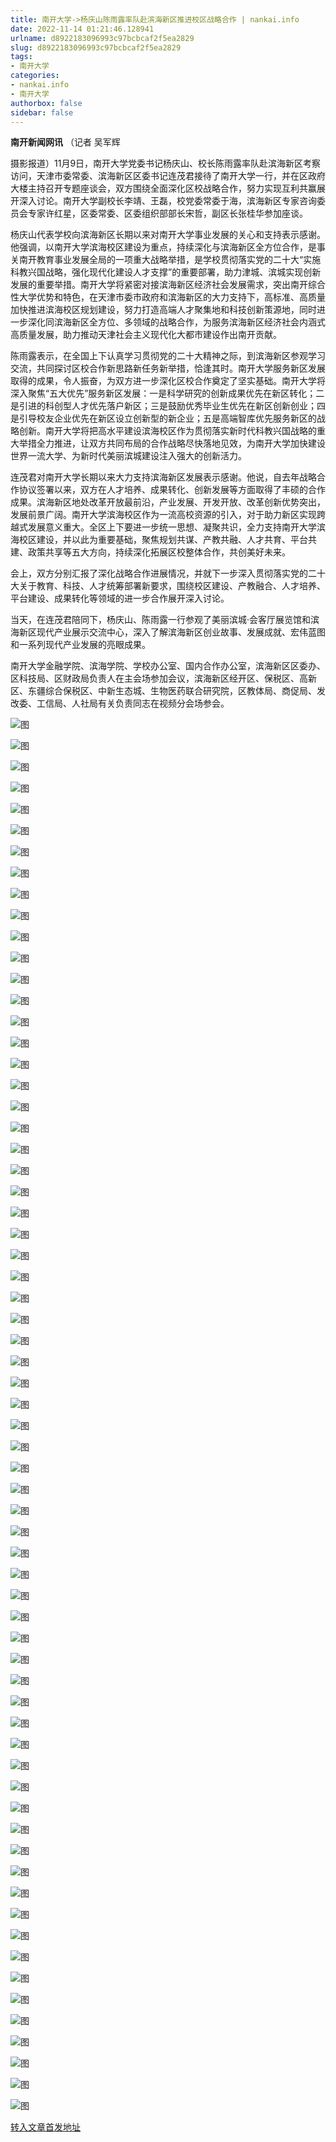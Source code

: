 ```yaml
---
title: 南开大学->杨庆山陈雨露率队赴滨海新区推进校区战略合作 | nankai.info
date: 2022-11-14 01:21:46.128941
urlname: d8922183096993c97bcbcaf2f5ea2829
slug: d8922183096993c97bcbcaf2f5ea2829
tags: 
- 南开大学
categories:
- nankai.info
- 南开大学
authorbox: false
sidebar: false
---
```

**南开新闻网讯** （记者 吴军辉

摄影报道）11月9日，南开大学党委书记杨庆山、校长陈雨露率队赴滨海新区考察访问，天津市委常委、滨海新区区委书记连茂君接待了南开大学一行，并在区政府大楼主持召开专题座谈会，双方围绕全面深化区校战略合作，努力实现互利共赢展开深入讨论。南开大学副校长李靖、王磊，校党委常委于海，滨海新区专家咨询委员会专家许红星，区委常委、区委组织部部长宋哲，副区长张桂华参加座谈。

<!--more-->

杨庆山代表学校向滨海新区长期以来对南开大学事业发展的关心和支持表示感谢。他强调，以南开大学滨海校区建设为重点，持续深化与滨海新区全方位合作，是事关南开教育事业发展全局的一项重大战略举措，是学校贯彻落实党的二十大“实施科教兴国战略，强化现代化建设人才支撑”的重要部署，助力津城、滨城实现创新发展的重要举措。南开大学将紧密对接滨海新区经济社会发展需求，突出南开综合性大学优势和特色，在天津市委市政府和滨海新区的大力支持下，高标准、高质量加快推进滨海校区规划建设，努力打造高端人才聚集地和科技创新策源地，同时进一步深化同滨海新区全方位、多领域的战略合作，为服务滨海新区经济社会内涵式高质量发展，助力推动天津社会主义现代化大都市建设作出南开贡献。

陈雨露表示，在全国上下认真学习贯彻党的二十大精神之际，到滨海新区参观学习交流，共同探讨区校合作新思路新任务新举措，恰逢其时。南开大学服务新区发展取得的成果，令人振奋，为双方进一步深化区校合作奠定了坚实基础。南开大学将深入聚焦“五大优先”服务新区发展：一是科学研究的创新成果优先在新区转化；二是引进的科创型人才优先落户新区；三是鼓励优秀毕业生优先在新区创新创业；四是引导校友企业优先在新区设立创新型的新企业；五是高端智库优先服务新区的战略创新。南开大学将把高水平建设滨海校区作为贯彻落实新时代科教兴国战略的重大举措全力推进，让双方共同布局的合作战略尽快落地见效，为南开大学加快建设世界一流大学、为新时代美丽滨城建设注入强大的创新活力。

连茂君对南开大学长期以来大力支持滨海新区发展表示感谢。他说，自去年战略合作协议签署以来，双方在人才培养、成果转化、创新发展等方面取得了丰硕的合作成果。滨海新区地处改革开放最前沿，产业发展、开发开放、改革创新优势突出，发展前景广阔。南开大学滨海校区作为一流高校资源的引入，对于助力新区实现跨越式发展意义重大。全区上下要进一步统一思想、凝聚共识，全力支持南开大学滨海校区建设，并以此为重要基础，聚焦规划共谋、产教共融、人才共育、平台共建、政策共享等五大方向，持续深化拓展区校整体合作，共创美好未来。

会上，双方分别汇报了深化战略合作进展情况，并就下一步深入贯彻落实党的二十大关于教育、科技、人才统筹部署新要求，围绕校区建设、产教融合、人才培养、平台建设、成果转化等领域的进一步合作展开深入讨论。

当天，在连茂君陪同下，杨庆山、陈雨露一行参观了美丽滨城·会客厅展览馆和滨海新区现代产业展示交流中心，深入了解滨海新区创业故事、发展成就、宏伟蓝图和一系列现代产业发展的亮眼成果。

南开大学金融学院、滨海学院、学校办公室、国内合作办公室，滨海新区区委办、区科技局、区财政局负责人在主会场参加会议，滨海新区经开区、保税区、高新区、东疆综合保税区、中新生态城、生物医药联合研究院，区教体局、商促局、发改委、工信局、人社局有关负责同志在视频分会场参会。

![图](http://news.nankai.edu.cn/ywsd/system/2022/11/11/g)

![图](http://news.nankai.edu.cn/ywsd/system/2022/11/11/p)

![图](http://news.nankai.edu.cn/ywsd/system/2022/11/11/j)

![图](http://news.nankai.edu.cn/ywsd/system/2022/11/11/)

![图](http://news.nankai.edu.cn/ywsd/system/2022/11/11/8)

![图](http://news.nankai.edu.cn/ywsd/system/2022/11/11/c)

![图](http://news.nankai.edu.cn/ywsd/system/2022/11/11/a)

![图](http://news.nankai.edu.cn/ywsd/system/2022/11/11/6)

![图](http://news.nankai.edu.cn/ywsd/system/2022/11/11/6)

![图](http://news.nankai.edu.cn/ywsd/system/2022/11/11/4)

![图](http://news.nankai.edu.cn/ywsd/system/2022/11/11/d)

![图](http://news.nankai.edu.cn/ywsd/system/2022/11/11/7)

![图](http://news.nankai.edu.cn/ywsd/system/2022/11/11/_)

![图](http://news.nankai.edu.cn/ywsd/system/2022/11/11/8)

![图](http://news.nankai.edu.cn/ywsd/system/2022/11/11/6)

![图](http://news.nankai.edu.cn/ywsd/system/2022/11/11/8)

![图](http://news.nankai.edu.cn/ywsd/system/2022/11/11/8)

![图](http://news.nankai.edu.cn/ywsd/system/2022/11/11/4)

![图](http://news.nankai.edu.cn/ywsd/system/2022/11/11/0)

![图](http://news.nankai.edu.cn/ywsd/system/2022/11/11/0)

![图](http://news.nankai.edu.cn/ywsd/system/2022/11/11/0)

![图](http://news.nankai.edu.cn/ywsd/system/2022/11/11/3)

![图](http://news.nankai.edu.cn/ywsd/system/2022/11/11/0)

![图](http://news.nankai.edu.cn/ywsd/system/2022/11/11/0)

![图](http://news.nankai.edu.cn/)

![图](http://news.nankai.edu.cn/ywsd/system/2022/11/11/8)

![图](http://news.nankai.edu.cn/ywsd/system/2022/11/11/8)

![图](http://news.nankai.edu.cn/ywsd/system/2022/11/11/4)

![图](http://news.nankai.edu.cn/)

![图](http://news.nankai.edu.cn/ywsd/system/2022/11/11/0)

![图](http://news.nankai.edu.cn/ywsd/system/2022/11/11/0)

![图](http://news.nankai.edu.cn/ywsd/system/2022/11/11/0)

![图](http://news.nankai.edu.cn/)

![图](http://news.nankai.edu.cn/ywsd/system/2022/11/11/3)

![图](http://news.nankai.edu.cn/ywsd/system/2022/11/11/0)

![图](http://news.nankai.edu.cn/ywsd/system/2022/11/11/0)

![图](http://news.nankai.edu.cn/)

![图](http://news.nankai.edu.cn/ywsd/system/2022/11/11/c)

![图](http://news.nankai.edu.cn/ywsd/system/2022/11/11/i)

![图](http://news.nankai.edu.cn/ywsd/system/2022/11/11/p)

![图](http://news.nankai.edu.cn/)

![图](http://news.nankai.edu.cn/ywsd/system/2022/11/11/n)

![图](http://news.nankai.edu.cn/ywsd/system/2022/11/11/c)

![图](http://news.nankai.edu.cn/ywsd/system/2022/11/11/)

![图](http://news.nankai.edu.cn/ywsd/system/2022/11/11/u)

![图](http://news.nankai.edu.cn/ywsd/system/2022/11/11/d)

![图](http://news.nankai.edu.cn/ywsd/system/2022/11/11/e)

![图](http://news.nankai.edu.cn/ywsd/system/2022/11/11/)

![图](http://news.nankai.edu.cn/ywsd/system/2022/11/11/i)

![图](http://news.nankai.edu.cn/ywsd/system/2022/11/11/a)

![图](http://news.nankai.edu.cn/ywsd/system/2022/11/11/k)

![图](http://news.nankai.edu.cn/ywsd/system/2022/11/11/n)

![图](http://news.nankai.edu.cn/ywsd/system/2022/11/11/a)

![图](http://news.nankai.edu.cn/ywsd/system/2022/11/11/n)

![图](http://news.nankai.edu.cn/ywsd/system/2022/11/11/)

![图](http://news.nankai.edu.cn/ywsd/system/2022/11/11/s)

![图](http://news.nankai.edu.cn/ywsd/system/2022/11/11/w)

![图](http://news.nankai.edu.cn/ywsd/system/2022/11/11/e)

![图](http://news.nankai.edu.cn/ywsd/system/2022/11/11/n)

![图](http://news.nankai.edu.cn/)

![图](http://news.nankai.edu.cn/)

![图](http://news.nankai.edu.cn/ywsd/system/2022/11/11/:)

![图](http://news.nankai.edu.cn/ywsd/system/2022/11/11/p)

![图](http://news.nankai.edu.cn/ywsd/system/2022/11/11/t)

![图](http://news.nankai.edu.cn/ywsd/system/2022/11/11/t)

![图](http://news.nankai.edu.cn/ywsd/system/2022/11/11/h)

[转入文章首发地址](http://news.nankai.edu.cn/ywsd/system/2022/11/11/030053568.shtml)